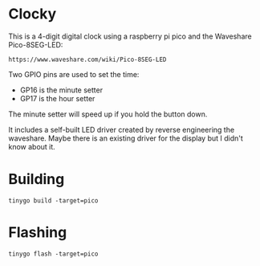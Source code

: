 # Clocky

This is a 4-digit digital clock using a raspberry pi pico and the Waveshare Pico-8SEG-LED:

    https://www.waveshare.com/wiki/Pico-8SEG-LED

Two GPIO pins are used to set the time:

* GP16 is the minute setter
* GP17 is the hour setter

The minute setter will speed up if you hold the button down.

It includes a self-built LED driver created by reverse engineering the waveshare.
Maybe there is an existing driver for the display but I didn't know about it.

# Building

    tinygo build -target=pico

# Flashing

    tinygo flash -target=pico
